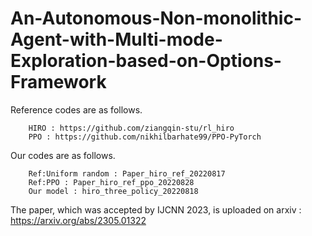 # An-Autonomous-Non-monolithic-Agent-with-Multi-mode-Exploration-based-on-Options-Framework

Reference codes are as follows.
        
        HIRO : https://github.com/ziangqin-stu/rl_hiro
        PPO : https://github.com/nikhilbarhate99/PPO-PyTorch

Our codes are as follows.
        
        Ref:Uniform random : Paper_hiro_ref_20220817
        Ref:PPO : Paper_hiro_ref_ppo_20220828
        Our model : hiro_three_policy_20220818

The paper, which was accepted by IJCNN 2023, is uploaded on arxiv :
        https://arxiv.org/abs/2305.01322

